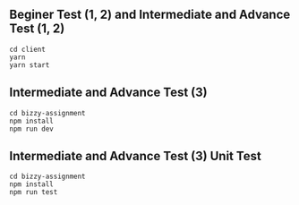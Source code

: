 ## Beginer Test (1, 2) and Intermediate and Advance Test (1, 2)

    cd client
    yarn
    yarn start

## Intermediate and Advance Test (3)

    cd bizzy-assignment
    npm install
    npm run dev

## Intermediate and Advance Test (3) Unit Test

    cd bizzy-assignment
    npm install
    npm run test
